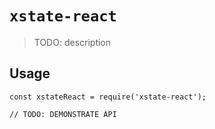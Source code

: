 # `xstate-react`

> TODO: description

## Usage

```
const xstateReact = require('xstate-react');

// TODO: DEMONSTRATE API
```
